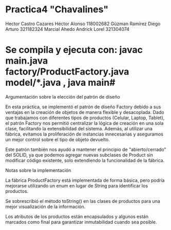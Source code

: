 # Practica4 "Chavalines" 
Hector Castro Cazares Héctor Alonso 118002682
Gúzman Ramírez Diego Arturo 321182324
Marcial Ahedo Andrick Lorel 321304074





# Se compila y ejecuta con:  javac main.java factory/ProductFactory.java model/*.java , java main#
                  




Argumentación sobre la elección del patrón de diseño

En esta práctica, se implementó el patrón de diseño Factory debido a sus ventajas en la creación de objetos de manera flexible y desacoplada. Dado que trabajamos con diferentes tipos de productos (Celular, Laptop, Tablet), el patrón Factory nos permitió centralizar la lógica de creación en una sola clase, facilitando la extensibilidad del sistema. Además, al utilizar una fábrica, evitamos la proliferación de instancias innecesarias y aseguramos un mejor control sobre el tipo de objeto devuelto.

Este patrón también nos ayudó a mantener el principio de "abierto/cerrado" del SOLID, ya que podemos agregar nuevas subclases de Product sin modificar código existente, solo extendiendo la funcionalidad de la fábrica.

Notas sobre la implementación

La fábrica ProductFactory está implementada de forma básica, pero podría mejorarse utilizando un enum en lugar de String para identificar los productos.

Se sobrescribió el método toString() en las clases de productos para una mejor visualización de la información.

Los atributos de los productos están encapsulados y algunos están marcados como final para garantizar inmutabilidad cuando sea posible.

